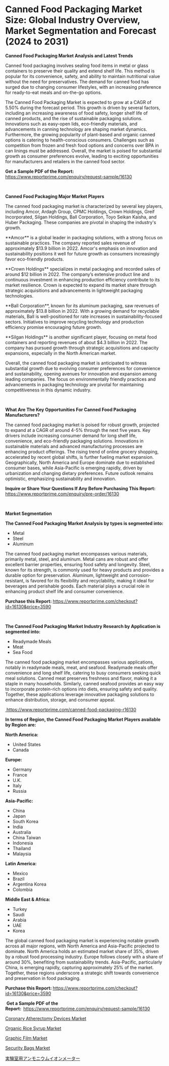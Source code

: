 <p><h1>Canned Food Packaging Market Size: Global Industry Overview, Market Segmentation and Forecast (2024 to 2031)</h1></p><p><strong>Canned Food Packaging Market Analysis and Latest Trends</strong></p>
<p><p>Canned food packaging involves sealing food items in metal or glass containers to preserve their quality and extend shelf life. This method is popular for its convenience, safety, and ability to maintain nutritional value without the need for preservatives. The demand for canned food has surged due to changing consumer lifestyles, with an increasing preference for ready-to-eat meals and on-the-go options.</p><p>The Canned Food Packaging Market is expected to grow at a CAGR of 5.50% during the forecast period. This growth is driven by several factors, including an increasing awareness of food safety, longer shelf life of canned products, and the rise of sustainable packaging solutions. Innovations such as easy-open lids, eco-friendly materials, and advancements in canning technology are shaping market dynamics. Furthermore, the growing popularity of plant-based and organic canned options is catering to health-conscious consumers. Challenges such as competition from frozen and fresh food options and concerns over BPA in can linings must be addressed. Overall, the market is poised for substantial growth as consumer preferences evolve, leading to exciting opportunities for manufacturers and retailers in the canned food sector.</p></p>
<p><strong>Get a Sample PDF of the Report:&nbsp;</strong> <a href="https://www.reportprime.com/enquiry/request-sample/16130">https://www.reportprime.com/enquiry/request-sample/16130</a></p>
<p>&nbsp;</p>
<p><strong>Canned Food Packaging Major Market Players</strong></p>
<p><p>The canned food packaging market is characterized by several key players, including Amcor, Ardagh Group, CPMC Holdings, Crown Holdings, Greif Incorporated, Silgan Holdings, Ball Corporation, Toyo Seikan Kaisha, and Huber Packaging. These companies are pivotal in shaping the industry's growth.</p><p>**Amcor** is a global leader in packaging solutions, with a strong focus on sustainable practices. The company reported sales revenue of approximately $13.9 billion in 2022. Amcor's emphasis on innovation and sustainability positions it well for future growth as consumers increasingly favor eco-friendly products.</p><p>**Crown Holdings** specializes in metal packaging and recorded sales of around $12 billion in 2022. The company’s extensive product line and continuous investment in enhancing production efficiency contribute to its market resilience. Crown is expected to expand its market share through strategic acquisitions and advancements in lightweight packaging technologies.</p><p>**Ball Corporation**, known for its aluminum packaging, saw revenues of approximately $13.8 billion in 2022. With a growing demand for recyclable materials, Ball is well-positioned for rate increases in sustainability-focused sectors. Initiatives to improve recycling technology and production efficiency promise encouraging future growth.</p><p>**Silgan Holdings** is another significant player, focusing on metal food containers and reporting revenues of about $4.3 billion in 2022. The company has pursued growth through strategic acquisitions and capacity expansions, especially in the North American market.</p><p>Overall, the canned food packaging market is anticipated to witness substantial growth due to evolving consumer preferences for convenience and sustainability, opening avenues for innovation and expansion among leading companies. The focus on environmentally friendly practices and advancements in packaging technology are pivotal for maintaining competitiveness in this dynamic industry.</p></p>
<p>&nbsp;</p>
<p><strong>What Are The Key Opportunities For Canned Food Packaging Manufacturers?</strong></p>
<p><p>The canned food packaging market is poised for robust growth, projected to expand at a CAGR of around 4-5% through the next five years. Key drivers include increasing consumer demand for long shelf life, convenience, and eco-friendly packaging solutions. Innovations in sustainable materials and advanced manufacturing processes are enhancing product offerings. The rising trend of online grocery shopping, accelerated by recent global shifts, is further fueling market expansion. Geographically, North America and Europe dominate due to established consumer bases, while Asia-Pacific is emerging rapidly, driven by urbanization and changing dietary preferences. Future outlook remains optimistic, emphasizing sustainability and innovation.</p></p>
<p><strong>Inquire or Share Your Questions If Any Before Purchasing This Report:</strong> <a href="https://www.reportprime.com/enquiry/pre-order/16130">https://www.reportprime.com/enquiry/pre-order/16130</a></p>
<p>&nbsp;</p>
<p><strong>Market Segmentation</strong></p>
<p><strong>The Canned Food Packaging Market Analysis by types is segmented into:</strong></p>
<p><ul><li>Metal</li><li>Steel</li><li>Aluminum</li></ul></p>
<p><p>The canned food packaging market encompasses various materials, primarily metal, steel, and aluminum. Metal cans are robust and offer excellent barrier properties, ensuring food safety and longevity. Steel, known for its strength, is commonly used for heavy products and provides a durable option for preservation. Aluminum, lightweight and corrosion-resistant, is favored for its flexibility and recyclability, making it ideal for beverages and perishable goods. Each material plays a crucial role in enhancing product shelf life and consumer convenience.</p></p>
<p><strong>Purchase this Report:&nbsp;</strong><a href="https://www.reportprime.com/checkout?id=16130&price=3590">https://www.reportprime.com/checkout?id=16130&price=3590</a></p>
<p>&nbsp;</p>
<p><strong>The Canned Food Packaging Market Industry Research by Application is segmented into:</strong></p>
<p><ul><li>Readymade Meals</li><li>Meat</li><li>Sea Food</li></ul></p>
<p><p>The canned food packaging market encompasses various applications, notably in readymade meals, meat, and seafood. Readymade meals offer convenience and long shelf life, catering to busy consumers seeking quick meal solutions. Canned meat preserves freshness and flavor, making it a staple in many households. Similarly, canned seafood provides an easy way to incorporate protein-rich options into diets, ensuring safety and quality. Together, these applications leverage innovative packaging solutions to enhance distribution, storage, and consumer appeal.</p></p>
<p><a href="https://www.reportprime.com/canned-food-packaging-r16130">&nbsp;https://www.reportprime.com/canned-food-packaging-r16130</a></p>
<p><strong>In terms of Region, the Canned Food Packaging Market Players available by Region are:</strong></p>
<p>
    <p> <strong> North America: </strong>
        <ul>
            <li>United States</li>
            <li>Canada</li>
        </ul>
        </p> 
    <p> <strong> Europe: </strong>
        <ul>
            <li>Germany</li>
            <li>France</li>
            <li>U.K.</li>
            <li>Italy</li>
            <li>Russia</li>
        </ul>
        </p> 
    <p> <strong> Asia-Pacific: </strong>
        <ul>
            <li>China</li>
            <li>Japan</li>
            <li>South Korea</li>
            <li>India</li>
            <li>Australia</li>
            <li>China Taiwan</li>
            <li>Indonesia</li>
            <li>Thailand</li>
            <li>Malaysia</li>
        </ul>
        </p> 
    <p> <strong> Latin America: </strong>
        <ul>
            <li>Mexico</li>
            <li>Brazil</li>
            <li>Argentina Korea</li>
            <li>Colombia</li>
        </ul>
        </p> 
    <p> <strong> Middle East & Africa: </strong>
        <ul>
            <li>Turkey</li>
            <li>Saudi</li>
            <li>Arabia</li>
            <li>UAE</li>
            <li>Korea</li>
        </ul>
    </p>
    </p>
<p><p>The global canned food packaging market is experiencing notable growth across all major regions, with North America and Asia-Pacific projected to dominate. North America holds an estimated market share of 35%, driven by a robust food processing industry. Europe follows closely with a share of around 30%, benefiting from sustainability trends. Asia-Pacific, particularly China, is emerging rapidly, capturing approximately 25% of the market. Together, these regions underscore a strategic shift towards convenience and preservation in food packaging.</p></p>
<p><strong>Purchase this Report: </strong><a href="https://www.reportprime.com/checkout?id=16130&price=3590">https://www.reportprime.com/checkout?id=16130&price=3590</a></p>
<p>&nbsp;<strong>Get a Sample PDF of the Report:&nbsp;&nbsp;</strong><a href="https://www.reportprime.com/enquiry/request-sample/16130">https://www.reportprime.com/enquiry/request-sample/16130</a></p>
<p><strong></strong></p>
<p><p><a href="https://www.linkedin.com/pulse/why-should-you-invest-coronary-atherectomy-devices-market-trends-vmipe?trackingId=IyY5%2B31cSpif6Uoe9wg6%2FQ%3D%3D">Coronary Atherectomy Devices Market</a></p><p><a href="https://medium.com/@lottierunte1948/the-organic-rice-syrup-market-is-experiencing-higher-than-anticipated-demand-compared-to-86d3fd86a0e0">Organic Rice Syrup Market</a></p><p><a href="https://github.com/HobertDavis43/Market-Research-Report-List-1/blob/main/graphic-film-market.md">Graphic Film Market</a></p><p><a href="https://github.com/AlisaRowe24/Market-Research-Report-List-1/blob/main/security-bags-market.md">Security Bags Market</a></p><p><a href="https://medium.com/@gla8aaroyals/laboratory-ammonium-ion-meters-market-%E3%81%AE%E3%82%B0%E3%83%AD%E3%83%BC%E3%83%90%E3%83%AB%E5%B8%82%E5%A0%B4%E6%A6%82%E8%A6%81%E3%81%AF-%E4%B8%96%E7%95%8C%E3%81%8A%E3%82%88%E3%81%B3%E4%B8%BB%E8%A6%81%E5%B8%82%E5%A0%B4%E3%81%AB%E3%81%8A%E3%81%91%E3%82%8B%E6%A5%AD%E7%95%8C%E3%81%AB%E5%BD%B1%E9%9F%BF%E3%82%92%E4%B8%8E%E3%81%88%E3%82%8B%E4%B8%BB%E8%A6%81%E3%81%AA%E3%83%88%E3%83%AC%E3%83%B3%E3%83%89%E3%81%AB%E3%81%A4%E3%81%84%E3%81%A6-%E7%8B%AC%E8%87%AA%E3%81%AE%E8%A6%96%E7%82%B9%E3%82%92%E6%8F%90%E4%BE%9B%E3%81%97%E3%81%BE%E3%81%99-faf09fd20acd">実験室用アンモニウムイオンメーター</a></p></p>